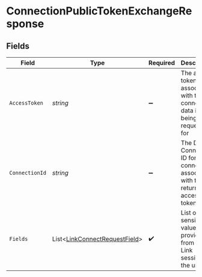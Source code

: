 # ConnectionPublicTokenExchangeResponse


## Fields

| Field                                                                               | Type                                                                                | Required                                                                            | Description                                                                         |
| ----------------------------------------------------------------------------------- | ----------------------------------------------------------------------------------- | ----------------------------------------------------------------------------------- | ----------------------------------------------------------------------------------- |
| `AccessToken`                                                                       | *string*                                                                            | :heavy_minus_sign:                                                                  | The access token associated with the connection data is being requested for         |
| `ConnectionId`                                                                      | *string*                                                                            | :heavy_minus_sign:                                                                  | The Deck Connection ID for the connection associated with the returned access token |
| `Fields`                                                                            | List<[LinkConnectRequestField](../../Models/Components/LinkConnectRequestField.md)> | :heavy_check_mark:                                                                  | List of non-sensitive values provided from the Link session by the user             |
